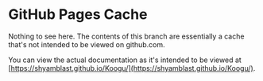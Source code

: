 # GitHub Pages Cache

Nothing to see here. The contents of this branch are essentially a cache that's not intended to be viewed on github.com.

You can view the actual documentation as it's intended to be viewed at [https://shyamblast.github.io/Koogu/](https://shyamblast.github.io/Koogu/).
